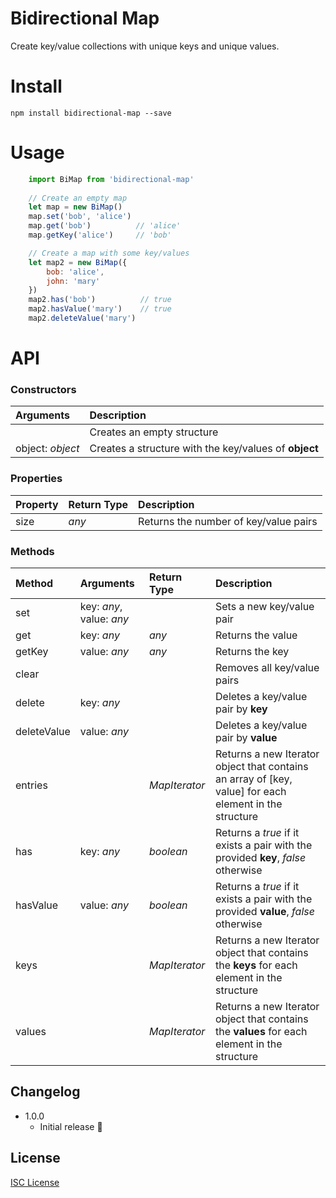 # Bidirectional Map

Create key/value collections with unique keys and unique values.

# Install

    npm install bidirectional-map --save

# Usage


```js
    import BiMap from 'bidirectional-map'
    
    // Create an empty map
    let map = new BiMap()
    map.set('bob', 'alice')
    map.get('bob')          // 'alice'
    map.getKey('alice')     // 'bob'

    // Create a map with some key/values
    let map2 = new BiMap({
        bob: 'alice',
        john: 'mary'
    })
    map2.has('bob')          // true
    map2.hasValue('mary')    // true
    map2.deleteValue('mary')
```

# API

### Constructors

| Arguments |   Description |
|:---|:---|
| | Creates an empty structure |
| object: *object* | Creates a structure with the key/values of **object** |

### Properties

| Property | Return Type |  Description |
|:---|:---|:---|
| size | *any* | Returns the number of key/value pairs |

### Methods

| Method | Arguments | Return Type |  Description |
|:---|:---|:---|:---|
| set | key: *any*, value: *any*  |  | Sets a new key/value pair |
| get | key: *any* | *any* | Returns the value |
| getKey | value: *any* | *any* | Returns the key |
| clear |  |  | Removes all key/value pairs |
| delete | key: *any* | | Deletes a key/value pair by **key** |
| deleteValue | value: *any* | | Deletes a key/value pair by **value** |
| entries |  | *MapIterator* | Returns a new Iterator object that contains an array of [key, value] for each element in the structure |
| has | key: *any* | *boolean*| Returns a *true* if it exists a pair with the provided **key**, *false* otherwise  |
| hasValue | value: *any* | *boolean* | Returns a *true* if it exists a pair with the provided **value**, *false* otherwise  |
| keys |  | *MapIterator* | Returns a new Iterator object that contains the **keys** for each element in the structure |
| values |  | *MapIterator* | Returns a new Iterator object that contains the **values** for each element in the structure |




## Changelog

* 1.0.0 
    * Initial release :tada:

## License

[ISC License](http://opensource.org/licenses/ISC)
